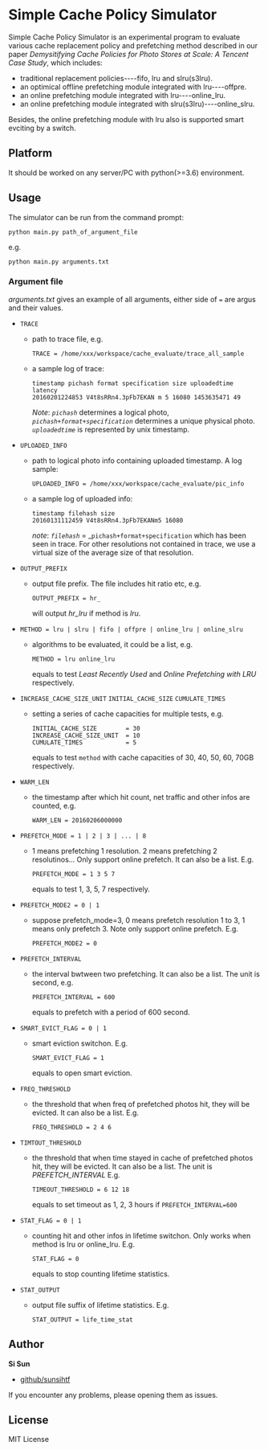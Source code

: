 # Simple Cache Policy Simulator

Simple Cache Policy Simulator is an experimental program to evaluate various cache replacement policy and prefetching method described in our paper _Demysitifying Cache Policies for Photo Stores at Scale: A Tencent Case Study_, which includes:

* traditional replacement policies----fifo, lru and slru(s3lru).
* an optimical offline prefetching module integrated with lru----offpre.
* an online prefetching module integrated with lru----online_lru.
* an online prefetching module integrated with slru(s3lru)----online_slru.

Besides, the online prefetching module with lru also is supported smart evciting by a switch.

## Platform

It should be worked on any server/PC with python(>=3.6) environment.

## Usage

The simulator can be run from the command prompt:

```shell
python main.py path_of_argument_file
```

e.g.

```shell
python main.py arguments.txt
```

### Argument file

_arguments.txt_ gives an example of all arguments, either side of `=` are argus and their values.

* `TRACE`
  * path to trace file, e.g.

        TRACE = /home/xxx/workspace/cache_evaluate/trace_all_sample
  * a sample log of trace:

        timestamp pichash format specification size uploadedtime latency
        20160201224853 V4t8sRRn4.3pFb7EKAN m 5 16080 1453635471 49
    _Note_: _`pichash`_ determines a logical photo, _`pichash+format+specification`_ determines a unique physical photo. _`uploadedtime`_ is represented by unix timestamp.

* `UPLOADED_INFO`
  * path to logical photo info containing uploaded timestamp. A log sample:

        UPLOADED_INFO = /home/xxx/workspace/cache_evaluate/pic_info
  * a sample log of uploaded info:

        timestamp filehash size
        20160131112459 V4t8sRRn4.3pFb7EKANm5 16080
    _note_: _`filehash`_ = _`pichash+format+specification` which has been seen in trace. For other resolutions not contained in trace, we use a virtual size of the average size of that resolution.

* `OUTPUT_PREFIX`
  * output file prefix. The file includes hit ratio etc, e.g.

        OUTPUT_PREFIX = hr_
    will output _hr_lru_ if method is _lru_.

* `METHOD = lru | slru | fifo | offpre | online_lru | online_slru`
  * algorithms to be evaluated, it could be a list, e.g.

        METHOD = lru online_lru
    equals to test _Least Recently Used_ and _Online Prefetching with LRU_ respectively.

* `INCREASE_CACHE_SIZE_UNIT` `INITIAL_CACHE_SIZE` `CUMULATE_TIMES`
  * setting a series of cache capacities for multiple tests, e.g.

        INITIAL_CACHE_SIZE        = 30
        INCREASE_CACHE_SIZE_UNIT  = 10
        CUMULATE_TIMES            = 5
    equals to test `method` with cache capacities of 30, 40, 50, 60, 70GB respectively.

* `WARM_LEN`
  * the timestamp after which hit count, net traffic and other infos are counted, e.g.

        WARM_LEN = 20160206000000

* `PREFETCH_MODE = 1 | 2 | 3 | ... | 8`
  * 1 means prefetching 1 resolution. 2 means prefetching 2 resolutinos... Only support online prefetch. It can also be a list. E.g.

        PREFETCH_MODE = 1 3 5 7
    equals to test 1, 3, 5, 7 respectively.

* `PREFETCH_MODE2 = 0 | 1`
  * suppose prefetch_mode=3, 0 means prefetch resolution 1 to 3, 1 means only prefetch 3. Note only support online prefetch. E.g.

        PREFETCH_MODE2 = 0

* `PREFETCH_INTERVAL`
  * the interval bwtween two prefetching. It can also be a list. The unit is second, e.g.

        PREFETCH_INTERVAL = 600
    equals to prefetch with a period of 600 second.

* `SMART_EVICT_FLAG = 0 | 1`
  * smart eviction switchon. E.g.

        SMART_EVICT_FLAG = 1
    equals to open smart eviction.

* `FREQ_THRESHOLD`
  * the threshold that when freq of prefetched photos hit, they will be evicted. It can also be a list. E.g.

        FREQ_THRESHOLD = 2 4 6

* `TIMTOUT_THRESHOLD`
  * the threshold that when time stayed in cache of prefetched photos hit, they will be evicted. It can also be a list. The unit is _PREFETCH_INTERVAL_ E.g.

        TIMEOUT_THRESHOLD = 6 12 18
    equals to set timeout as 1, 2, 3 hours if `PREFETCH_INTERVAL=600`

* `STAT_FLAG = 0 | 1`
  * counting hit and other infos in lifetime switchon. Only works when method is lru or online_lru. E.g.

        STAT_FLAG = 0
    equals to stop counting lifetime statistics.

* `STAT_OUTPUT`
  * output file suffix of lifetime statistics. E.g.

        STAT_OUTPUT = life_time_stat

## Author

**Si Sun**

* [github/sunsihtf](https://github.com/sunsihtf)

If you encounter any problems, please opening them as issues.

## License

MIT License
